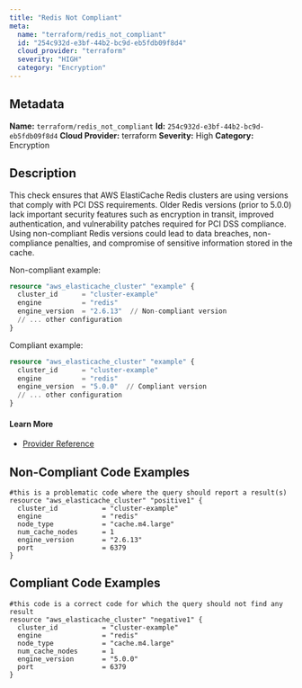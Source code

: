 ```yaml
---
title: "Redis Not Compliant"
meta:
  name: "terraform/redis_not_compliant"
  id: "254c932d-e3bf-44b2-bc9d-eb5fdb09f8d4"
  cloud_provider: "terraform"
  severity: "HIGH"
  category: "Encryption"
---
```

## Metadata
**Name:** `terraform/redis_not_compliant`
**Id:** `254c932d-e3bf-44b2-bc9d-eb5fdb09f8d4`
**Cloud Provider:** terraform
**Severity:** High
**Category:** Encryption
## Description
This check ensures that AWS ElastiCache Redis clusters are using versions that comply with PCI DSS requirements. Older Redis versions (prior to 5.0.0) lack important security features such as encryption in transit, improved authentication, and vulnerability patches required for PCI DSS compliance. Using non-compliant Redis versions could lead to data breaches, non-compliance penalties, and compromise of sensitive information stored in the cache.

Non-compliant example:
```terraform
resource "aws_elasticache_cluster" "example" {
  cluster_id      = "cluster-example"
  engine          = "redis"
  engine_version  = "2.6.13"  // Non-compliant version
  // ... other configuration
}
```

Compliant example:
```terraform
resource "aws_elasticache_cluster" "example" {
  cluster_id      = "cluster-example"
  engine          = "redis"
  engine_version  = "5.0.0"  // Compliant version
  // ... other configuration
}
```

#### Learn More

 - [Provider Reference](https://registry.terraform.io/providers/hashicorp/aws/latest/docs/resources/elasticache_cluster#engine_version)

## Non-Compliant Code Examples
```aws
#this is a problematic code where the query should report a result(s)
resource "aws_elasticache_cluster" "positive1" {
  cluster_id           = "cluster-example"
  engine               = "redis"
  node_type            = "cache.m4.large"
  num_cache_nodes      = 1
  engine_version       = "2.6.13"
  port                 = 6379
}

```

## Compliant Code Examples
```aws
#this code is a correct code for which the query should not find any result
resource "aws_elasticache_cluster" "negative1" {
  cluster_id           = "cluster-example"
  engine               = "redis"
  node_type            = "cache.m4.large"
  num_cache_nodes      = 1
  engine_version       = "5.0.0"
  port                 = 6379
}

```